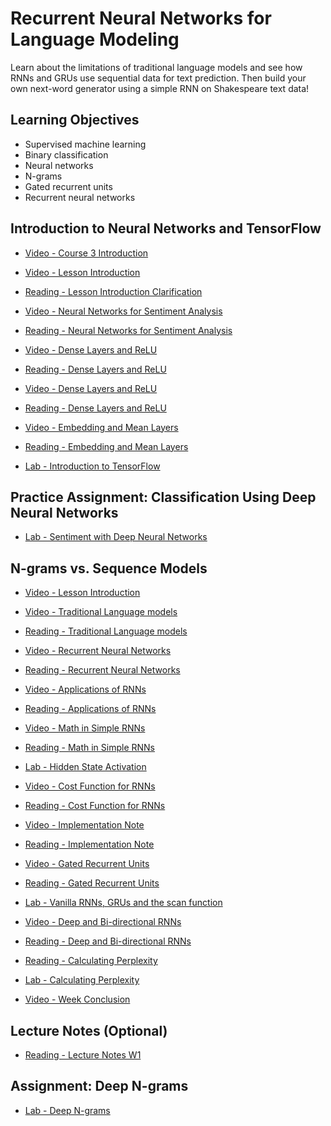 # Recurrent Neural Networks for Language Modeling

Learn about the limitations of traditional language models and see how RNNs and GRUs use sequential data for text prediction. Then build your own next-word generator using a simple RNN on Shakespeare text data!

## Learning Objectives

- Supervised machine learning
- Binary classification
- Neural networks
- N-grams
- Gated recurrent units
- Recurrent neural networks

## Introduction to Neural Networks and TensorFlow

- [Video - Course 3 Introduction](https://www.coursera.org/learn/sequence-models-in-nlp/lecture/rz8aj/course-3-introduction)

- [Video - Lesson Introduction](https://www.coursera.org/learn/sequence-models-in-nlp/lecture/Sf4g4/lesson-introduction)

- [Reading - Lesson Introduction Clarification](https://www.coursera.org/learn/sequence-models-in-nlp/supplement/qV6Eb/lesson-introduction-clarification)

- [Video - Neural Networks for Sentiment Analysis](https://www.coursera.org/learn/sequence-models-in-nlp/lecture/E3opc/neural-networks-for-sentiment-analysis)

- [Reading - Neural Networks for Sentiment Analysis](https://www.coursera.org/learn/sequence-models-in-nlp/supplement/cLSLo/neural-networks-for-sentiment-analysis)

- [Video - Dense Layers and ReLU](https://www.coursera.org/learn/sequence-models-in-nlp/lecture/AGDYm/dense-layers-and-relu)

- [Reading - Dense Layers and ReLU](https://www.coursera.org/learn/sequence-models-in-nlp/supplement/9G7vx/dense-layers-and-relu)

- [Video - Dense Layers and ReLU](https://www.coursera.org/learn/sequence-models-in-nlp/lecture/AGDYm/dense-layers-and-relu)

- [Reading - Dense Layers and ReLU](https://www.coursera.org/learn/sequence-models-in-nlp/supplement/9G7vx/dense-layers-and-relu)

- [Video - Embedding and Mean Layers](https://www.coursera.org/learn/sequence-models-in-nlp/lecture/CT6YH/embedding-and-mean-layers)

- [Reading - Embedding and Mean Layers](https://www.coursera.org/learn/sequence-models-in-nlp/supplement/wfa54/embedding-and-mean-layers)

- [Lab - Introduction to TensorFlow](./Labs/C3W1_TensorFlow_Tutorial.ipynb)

## Practice Assignment: Classification Using Deep Neural Networks

- [Lab - Sentiment with Deep Neural Networks](./Labs/C3W1_Practice_Assignment.ipynb)

## N-grams vs. Sequence Models

- [Video - Lesson Introduction](https://www.coursera.org/learn/sequence-models-in-nlp/lecture/XAIyJ/lesson-introduction)

- [Video - Traditional Language models](https://www.coursera.org/learn/sequence-models-in-nlp/lecture/adQKz/traditional-language-models)

- [Reading - Traditional Language models](https://www.coursera.org/learn/sequence-models-in-nlp/supplement/jDg7N/traditional-language-models)

- [Video - Recurrent Neural Networks](https://www.coursera.org/learn/sequence-models-in-nlp/lecture/SgnFd/recurrent-neural-networks)

- [Reading - Recurrent Neural Networks](https://www.coursera.org/learn/sequence-models-in-nlp/supplement/TyJuk/recurrent-neural-networks)

- [Video - Applications of RNNs](https://www.coursera.org/learn/sequence-models-in-nlp/lecture/VLEGc/applications-of-rnns)

- [Reading - Applications of RNNs](https://www.coursera.org/learn/sequence-models-in-nlp/supplement/1iglC/application-of-rnns)

- [Video - Math in Simple RNNs](https://www.coursera.org/learn/sequence-models-in-nlp/lecture/q9vfy/math-in-simple-rnns)

- [Reading - Math in Simple RNNs](https://www.coursera.org/learn/sequence-models-in-nlp/supplement/eaLt6/math-in-simple-rnns)

- [Lab - Hidden State Activation](./Labs/C3W1_Hidden_State_Activation.ipynb)

- [Video - Cost Function for RNNs](https://www.coursera.org/learn/sequence-models-in-nlp/lecture/v14dP/cost-function-for-rnns)

- [Reading - Cost Function for RNNs](https://www.coursera.org/learn/sequence-models-in-nlp/supplement/KBmVE/cost-function-for-rnns)

- [Video - Implementation Note](https://www.coursera.org/learn/sequence-models-in-nlp/lecture/402Mt/implementation-note)

- [Reading - Implementation Note](https://www.coursera.org/learn/sequence-models-in-nlp/supplement/rhso8/implementation-note)

- [Video - Gated Recurrent Units](https://www.coursera.org/learn/sequence-models-in-nlp/lecture/U2BcV/gated-recurrent-units)

- [Reading - Gated Recurrent Units](https://www.coursera.org/learn/sequence-models-in-nlp/supplement/t5L3H/gated-recurrent-units)

- [Lab - Vanilla RNNs, GRUs and the scan function](./Labs/C3W1_RNNs.ipynb)

- [Video - Deep and Bi-directional RNNs](https://www.coursera.org/learn/sequence-models-in-nlp/lecture/xHrTe/deep-and-bi-directional-rnns)

- [Reading - Deep and Bi-directional RNNs](https://www.coursera.org/learn/sequence-models-in-nlp/supplement/TBXN7/deep-and-bi-directional-rnns)

- [Reading - Calculating Perplexity](https://www.coursera.org/learn/probabilistic-models-in-nlp/lecture/SEO4T/language-model-evaluation)

- [Lab - Calculating Perplexity](./Labs/C3W1_perplexity.ipynb)

- [Video - Week Conclusion](https://www.coursera.org/learn/sequence-models-in-nlp/lecture/cfAvr/week-conclusion)

## Lecture Notes (Optional)

- [Reading - Lecture Notes W1](./Readings/C3_W1.pdf)

## Assignment: Deep N-grams

- [Lab - Deep N-grams](./Labs/C3W1_Assignment.ipynb)
